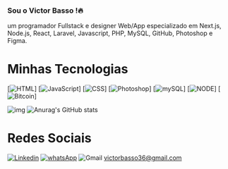 
### Sou o Victor Basso !🔥 
um programador Fullstack e designer Web/App especializado em Next.js, Node.js, React, Laravel, Javascript, PHP, MySQL, GitHub, Photoshop e Figma. 
<h1> Minhas Tecnologias </h1>

[![HTML](https://img.shields.io/badge/HTML-239120?style=for-the-badge&logo=html5&logoColor=white)]
[![JavaScript](https://img.shields.io/badge/JavaScript-F7DF1E?style=for-the-badge&logo=javascript&logoColor=black)]
[![CSS](https://img.shields.io/badge/CSS-239120?&style=for-the-badge&logo=css3&logoColor=white)]
[![Photoshop](https://aleen42.github.io/badges/src/photoshop.svg)]
[![mySQL](https://img.shields.io/badge/MySQL-00000F?style=for-the-badge&logo=mysql&logoColor=white)]
[![NODE](https://img.shields.io/badge/Node.js-43853D?style=for-the-badge&logo=node.js&logoColor=white)]
[![Bitcoin](https://img.shields.io/badge/Bitcoin-000000?style=for-the-badge&logo=bitcoin&logoColor=white)]
 


![img](https://thumbs.gfycat.com/BreakableEnchantingHippopotamus-size_restricted.gif)
![Anurag's GitHub stats](https://github-readme-stats.vercel.app/api?username=VictorBasso36&show_icons=true&theme=synthwave)
<h1> Redes Sociais </h1>


[![Linkedin](https://img.shields.io/badge/LinkedIn-0077B5?style=for-the-badge&logo=linkedin&logoColor=white)](https://www.linkedin.com/in/victor-basso-b3090a189/)
[![whatsApp](https://img.shields.io/badge/WhatsApp-25D366?style=for-the-badge&logo=whatsapp&logoColor=white)](https://api.whatsapp.com/send?phone=5511999978633)
![Gmail](https://img.shields.io/badge/Gmail-D14836?style=for-the-badge&logo=gmail&logoColor=white) victorbasso36@gmail.com

